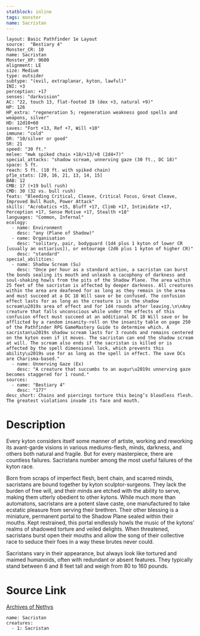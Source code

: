 ```yaml
---
statblock: inline
tags: monster
name: Sacristan
---
```

```statblock
layout: Basic Pathfinder 1e Layout
source:  "Bestiary 4"
Monster_CR: 10
name: Sacristan
Monster_XP: 9600
alignment: LE
size: Medium
type: outsider
subtype: "(evil, extraplanar, kyton, lawful)"
INI: +3
perception: +17
senses: "darkvision"
AC: "22, touch 13, flat-footed 19 (dex +3, natural +9)"
HP: 126
HP_extra: "regeneration 5; regeneration weakness good spells and weapons, silver"
HD: 12d10+60
saves: "Fort +13, Ref +7, Will +10"
immune: "cold"
DR: "10/silver or good"
SR: 21
speed: "30 ft."
melee: "mwk spiked chain +18/+13/+8 (2d4+7)"
special_attacks: "shadow scream, unnerving gaze (30 ft., DC 18)"
space: 5 ft.
reach: 5 ft. (10 ft. with spiked chain)
pf1e_stats: [20, 16, 21, 13, 14, 15]
BAB: 12
CMB: 17 (+19 bull rush)
CMD: 30 (32 vs. bull rush)
feats: "Bleeding Critical, Cleave, Critical Focus, Great Cleave, Improved Bull Rush, Power Attack"
skills: "Acrobatics +15, Bluff +17, Climb +17, Intimidate +17, Perception +17, Sense Motive +17, Stealth +18"
languages: "Common, Infernal"
ecology:
  - name: Environment
    desc: "any (Plane of Shadow)"
  - name: Organisation
    desc: "solitary, pair, bodyguard (1d4 plus 1 kyton of lower CR [usually an ostiarius]), or entourage (2d6 plus 1 kyton of higher CR)"
    desc: "standard"
special_abilities:
  - name: Shadow Scream (Su)
    desc: "Once per hour as a standard action, a sacristan can burst the bonds sealing its mouth and unleash a cacophony of darkness and soul-shaking howls from the pits of the Shadow Plane. The area within 25 feet of the sacristan is affected by deeper darkness. All creatures within the area are deafened for as long as they remain in the area and must succeed at a DC 18 Will save or be confused. The confusion effect lasts for as long as the creature is in the shadow scream\u2019s area of effect and for 1d4 rounds after leaving.\n\nAny creature that falls unconscious while under the effects of this confusion effect must succeed at an additional DC 18 Will save or be afflicted by a random insanity-roll on the insanity table on page 250 of the Pathfinder RPG GameMastery Guide to determine which. A sacristan\u2019s shadow scream lasts for 3 rounds and remains centered on the kyton even if it moves. The sacristan can end the shadow scream at will. The scream also ends if the sacristan is killed or is affected by the spell dimensional lock, which prevents this ability\u2019s use for as long as the spell in effect. The save DCs are Charisma-based."
  - name: Unnerving Gaze (Ex)
    desc: "A creature that succumbs to an augur\u2019s unnerving gaze becomes staggered for 1 round."
sources:
  - name: "Bestiary 4"
    desc: "177"
desc_short: Chains and piercings torture this being’s bloodless flesh. The greatest violations invade its face and mouth.
```
# Description
Every kyton considers itself some manner of artiste, working and reworking its avant-garde visions in various mediums-flesh, minds, darkness, and others both natural and fragile. But for every masterpiece, there are countless failures. Sacristans number among the most useful failures of the kyton race.

Born from scraps of imperfect flesh, bent chain, and scarred minds, sacristans are bound together by kyton sculptor-surgeons. They lack the burden of free will, and their minds are etched with the ability to serve, making them utterly obedient to other kytons. While much more than automatons, sacristans are a potent slave caste, one manufactured to take ecstatic pleasure from serving their brethren. Their other blessing is a miniature, permanent portal to the Shadow Plane sealed within their mouths. Kept restrained, this portal endlessly howls the music of the kytons’ realms of shadowed torture and veiled delights. When threatened, sacristans burst open their mouths and allow the song of their collective race to seduce their foes in a way these brutes never could.

Sacristans vary in their appearance, but always look like tortured and maimed humanoids, often with redundant or absent features. They typically stand between 6 and 8 feet tall and weigh from 80 to 160 pounds.
# Source Link
[Archives of Nethys](https://aonprd.com/MonsterDisplay.aspx?ItemName=Sacristan)
```encounter-table
name: Sacristan
creatures:
  - 1: Sacristan
```
